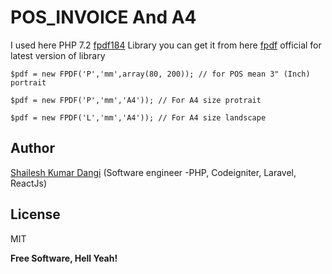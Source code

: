 # POS_INVOICE And A4

I used here PHP 7.2
[fpdf184] Library you can get it from here
[fpdf] official for latest version of library

```
$pdf = new FPDF('P','mm',array(80, 200)); // for POS mean 3" (Inch) portrait
```
```
$pdf = new FPDF('P','mm','A4')); // For A4 size protrait
```

```
$pdf = new FPDF('L','mm','A4')); // For A4 size landscape
```


## Author
[Shailesh Kumar Dangi] (Software engineer -PHP, Codeigniter, Laravel, ReactJs)

[Shailesh Kumar Dangi]: <https://github.com/shaileshkumarcs>
[fpdf]: <http://www.fpdf.org/>
[fpdf184]: <https://github.com/shaileshkumarcs/POS_inventory/tree/master/fpdf184>

## License

MIT

**Free Software, Hell Yeah!**

